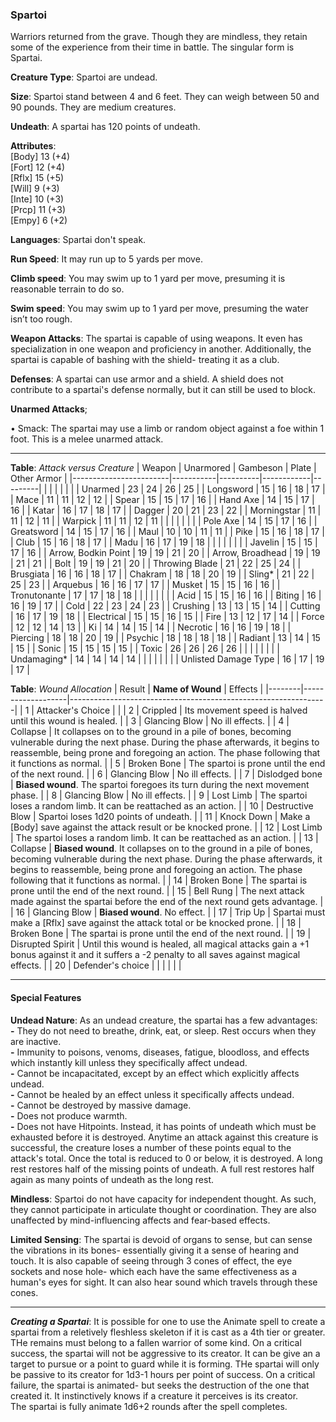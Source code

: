 ### Spartoi
Warriors returned from the grave. Though they are mindless, they retain some of the experience from their time in battle. The singular form is Spartai.

**Creature Type**: Spartoi are undead.

**Size**: Spartoi stand between 4 and 6 feet. They can weigh between 50 and 90 pounds. They are medium creatures.

**Undeath**: A spartai has 120 points of undeath.

**Attributes**:  
[Body] 13 (+4)  
[Fort] 12 (+4)  
[Rflx] 15 (+5)  
[Will] 9 (+3)  
[Inte] 10 (+3)  
[Prcp] 11 (+3)  
[Empy] 6 (+2)  

**Languages**: Spartai don't speak.

**Run Speed**: It may run up to 5 yards per move.

**Climb speed**: You may swim up to 1 yard per move, presuming it is reasonable terrain to do so.

**Swim speed**: You may swim up to 1 yard per move, presuming the water isn’t too rough.

**Weapon Attacks**: The spartai is capable of using weapons. It even has specialization in one weapon and proficiency in another. Additionally, the spartai is capable of bashing with the shield- treating it as a club.

**Defenses**: A spartai can use armor and a shield. A shield does not contribute to a spartai's defense normally, but it can still be used to block.

**Unarmed Attacks**;

 • Smack: The spartai may use a limb or random object against a foe within 1 foot. This is a melee unarmed attack.

---------------------

**Table**: *Attack versus Creature*
| Weapon                 | Unarmored | Gambeson | Plate      | Other Armor  |
|------------------------|-----------|----------|------------|---------|
|                        |           |          |            |         |
| Unarmed                | 23        | 24       | 26         | 25      |
| Longsword              | 15        | 16       | 18         | 17      |
| Mace                   | 11        | 11       | 12         | 12      |
| Spear                  | 15        | 15       | 17         | 16      |
| Hand Axe               | 14        | 15       | 17         | 16      |
| Katar                  | 16        | 17       | 18         | 17      |
| Dagger                 | 20        | 21       | 23         | 22      |
| Morningstar            | 11        | 11       | 12         | 11      |
| Warpick                | 11        | 11       | 12         | 11      |
|                        |           |          |            |         |
| Pole Axe               | 14        | 15       | 17         | 16      |
| Greatsword             | 14        | 15       | 17         | 16      |
| Maul                   | 10        | 10       | 11         | 11      |
| Pike                   | 15        | 16       | 18         | 17      |
| Club                   | 15        | 16       | 18         | 17      |
| Madu                   | 16        | 17       | 19         | 18      |
|                        |           |          |            |         |
| Javelin                | 15        | 15       | 17         | 16          |
| Arrow, Bodkin Point    | 19        | 19       | 21         | 20          |
| Arrow, Broadhead       | 19        | 19       | 21         | 21          |
| Bolt                   | 19        | 19       | 21         | 20          |
| Throwing Blade         | 21        | 22       | 25         | 24          |
| Brusgiata              | 16        | 16       | 18         | 17          |
| Chakram                | 18        | 18       | 20         | 19          |
| Sling*                 | 21        | 22       | 25         | 23          |
| Arquebus               | 16        | 16       | 17         | 17          |
| Musket                 | 15        | 15       | 16         | 16          |
| Tronutonante           | 17        | 17       | 18         | 18          |
|                        |           |          |            |         |
| Acid                   | 15        | 15       | 16         | 16          |
| Biting                 | 16        | 16       | 19         | 17          |
| Cold                   | 22        | 23       | 24         | 23          |
| Crushing               | 13        | 13       | 15         | 14          |
| Cutting                | 16        | 17       | 19         | 18          |
| Electrical             | 15        | 15       | 16         | 15          |
| Fire                   | 13        | 12       | 17         | 14          |
| Force                  | 12        | 12       | 14         | 13          |
| Ki                     | 14        | 14       | 15         | 14          |
| Necrotic               | 16        | 16       | 19         | 18          |
| Piercing               | 18        | 18       | 20         | 19          |
| Psychic                | 18        | 18       | 18         | 18          |
| Radiant                | 13        | 14       | 15         | 15          |
| Sonic                  | 15        | 15       | 15         | 15          |
| Toxic                  | 26        | 26       | 26         | 26          |
|                        |           |          |            |         |
| Undamaging*            | 14        | 14       | 14         | 14          |
|                        |           |          |            |         |
| Unlisted Damage Type   | 16        | 17       | 19         | 17          |

**Table**: *Wound Allocation*
| Result | **Name of Wound** | Effects                                                        |
|--------|-------------------|----------------------------------------------------------------|
|   1    | Attacker's Choice |                                                                |
|   2    | Crippled          | Its movement speed is halved until this wound is healed.      |
|   3    | Glancing Blow     | No ill effects. |
|   4    | Collapse          | It collapses on to the ground in a pile of bones, becoming vulnerable during the next phase. During the phase afterwards, it begins to reassemble, being prone and foregoing an action. The phase following that it functions as normal. |
|   5    | Broken Bone       | The spartoi is prone until the end of the next round. |
|   6    | Glancing Blow     | No ill effects. |
|   7    | Dislodged bone    | **Biased wound**. The spartoi foregoes its turn during the next movement phase. |
|   8    | Glancing Blow     | No ill effects.                                     |
|   9    | Lost Limb         | The spartoi loses a random limb. It can be reattached as an action. |
|   10   | Destructive Blow  | Spartoi loses 1d20 points of undeath. |
|   11   | Knock Down        | Make a [Body] save against the attack result or be knocked prone. |
|   12   | Lost Limb        | The spartoi loses a random limb. It can be reattached as an action. |
|   13   | Collapse         | **Biased wound**. It collapses on to the ground in a pile of bones, becoming vulnerable during the next phase. During the phase afterwards, it begins to reassemble, being prone and foregoing an action. The phase following that it functions as normal. |
|   14   | Broken Bone       | The spartai is prone until the end of the next round. |
|   15   | Bell Rung         | The next attack made against the spartai before the end of the next round gets advantage.        |
|   16   | Glancing Blow     | **Biased wound**. No effect. |
|   17   | Trip Up           | Spartai must make a [Rflx] save against the attack total or be knocked prone.               |
|   18   | Broken Bone       | The spartai is prone until the end of the next round. |
|   19   | Disrupted Spirit  | Until this wound is healed, all magical attacks gain a +1 bonus against it and it suffers a -2 penalty to all saves against magical effects. |
|   20   | Defender's choice |                                   |
|        |                                                |                                   |

---------------------

#### Special Features

**Undead Nature**: As an undead creature, the spartai has a few advantages:  
**-** They do not need to breathe, drink, eat, or sleep. Rest occurs when they are inactive.  
**-** Immunity to poisons, venoms, diseases, fatigue, bloodloss, and effects which instantly kill unless they specifically affect undead.  
**-** Cannot be incapacitated, except by an effect which explicitly affects undead.  
**-** Cannot be healed by an effect unless it specifically affects undead.  
**-** Cannot be destroyed by massive damage.  
**-** Does not produce warmth.  
**-** Does not have Hitpoints. Instead, it has points of undeath which must be exhausted before it is destroyed. Anytime an attack against this creature is successful, the creature loses a number of these points equal to the attack's total. Once the total is reduced to 0 or below, it is destroyed. A long rest restores half of the missing points of undeath. A full rest restores half again as many points of undeath as the long rest.

**Mindless**: Spartoi do not have capacity for independent thought. As such, they cannot participate in articulate thought or coordination. They are also unaffected by mind-influencing affects and fear-based effects.

**Limited Sensing**: The spartai is devoid of organs to sense, but can sense the vibrations in its bones- essentially giving it a sense of hearing and touch. It is also capable of seeing through 3 cones of effect, the eye sockets and nose hole- which each have the same effectiveness as a human's eyes for sight. It can also hear sound which travels through these cones. 

-----

***Creating a Spartai***: It is possible for one to use the Animate spell to create a spartai from a reletively fleshless skeleton if it is cast as a 4th tier or greater. THe remains must belong to a fallen warrior of some kind. On a critical success, the spartai will not be aggressive to its creator. It can be give an a target to pursue or a point to guard while it is forming. THe spartai will only be passive to its creator for 1d3-1 hours per point of success. On a critical failure, the spartai is animated- but seeks the destruction of the one that created it. It instinctively knows if a creature it perceives is its creator.  
The spartai is fully animate 1d6+2 rounds after the spell completes.
